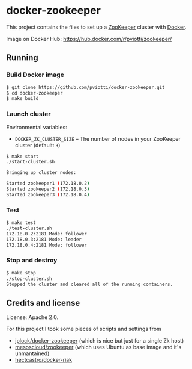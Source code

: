 # docker-zookeeper

This project contains the files to set up a [ZooKeeper](https://zookeeper.apache.org/) cluster with [Docker](http://docker.io).

Image on Docker Hub: https://hub.docker.com/r/pviotti/zookeeper/

## Running

### Build Docker image

```bash
$ git clone https://github.com/pviotti/docker-zookeeper.git
$ cd docker-zookeeper
$ make build
```

### Launch cluster

Environmental variables:

- `DOCKER_ZK_CLUSTER_SIZE` – The number of nodes in your ZooKeeper cluster
  (default: `3`)
 
```bash
$ make start
./start-cluster.sh

Bringing up cluster nodes:

Started zookeeper1 (172.18.0.2)
Started zookeeper2 (172.18.0.3)
Started zookeeper3 (172.18.0.4)
```

### Test

```bash
$ make test
./test-cluster.sh
172.18.0.2:2181 Mode: follower
172.18.0.3:2181 Mode: leader
172.18.0.4:2181 Mode: follower
```

### Stop and destroy

```bash
$ make stop
./stop-cluster.sh
Stopped the cluster and cleared all of the running containers.
```

## Credits and license

License: Apache 2.0.  

For this project I took some pieces of scripts and settings from

 - [jplock/docker-zookeeper](https://github.com/jplock/docker-zookeeper) (which is nice but just for a single Zk host)
 - [mesoscloud/zookeeper](https://github.com/mesoscloud/zookeeper) (which uses Ubuntu as base image and it's unmantained)
 - [hectcastro/docker-riak](https://github.com/hectcastro/docker-riak)

